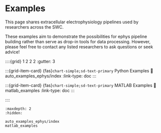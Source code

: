 # Examples

This page shares extracellular electrophysiology pipelines used by researchers across the SWC.

These examples aim to demonstrate the possibilities for ephys
pipeline building rather than serve as drop-in tools for
data processing. However, please feel free to
contact any listed researchers to ask questions
or seek advice!


::::{grid} 1 2 2 2
:gutter: 3

:::{grid-item-card} {fas}`chart-simple;sd-text-primary` Python Examples
:link: auto_examples_ephys/index
:link-type: doc
:::

:::{grid-item-card} {fas}`chart-simple;sd-text-primary` MATLAB Examples
:link: matlab_examples
:link-type: doc
:::

::::


```{toctree}
:maxdepth: 2
:hidden:

auto_examples_ephys/index
matlab_examples

```
